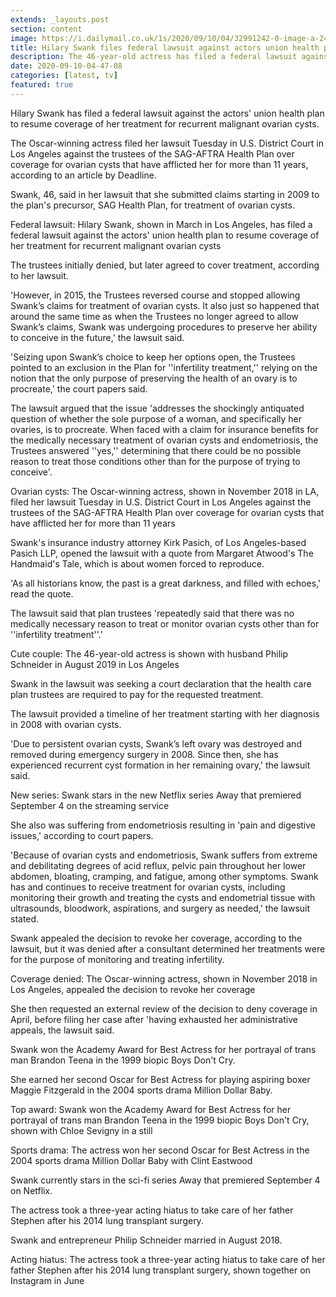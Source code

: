 ```yaml
---
extends: _layouts.post
section: content
image: https://i.dailymail.co.uk/1s/2020/09/10/04/32991242-0-image-a-24_1599709350930.jpg 
title: Hilary Swank files federal lawsuit against actors union health plan over coverage for ovarian cysts 
description: The 46-year-old actress has filed a federal lawsuit against the actors union health plan to resume coverage of her treatment for recurrent malignant ovarian cysts. 
date: 2020-09-10-04-47-08 
categories: [latest, tv] 
featured: true 
--- 
```

Hilary Swank has filed a federal lawsuit against the actors' union health plan to resume coverage of her treatment for recurrent malignant ovarian cysts.

The Oscar-winning actress filed her lawsuit Tuesday in U.S. District Court in Los Angeles against the trustees of the SAG-AFTRA Health Plan over coverage for ovarian cysts that have afflicted her for more than 11 years, according to an article by Deadline.

Swank, 46, said in her lawsuit that she submitted claims starting in 2009 to the plan's precursor, SAG Health Plan, for treatment of ovarian cysts.

Federal lawsuit: Hilary Swank, shown in March in Los Angeles, has filed a federal lawsuit against the actors' union health plan to resume coverage of her treatment for recurrent malignant ovarian cysts

The trustees initially denied, but later agreed to cover treatment, according to her lawsuit.

'However, in 2015, the Trustees reversed course and stopped allowing Swank’s claims for treatment of ovarian cysts. It also just so happened that around the same time as when the Trustees no longer agreed to allow Swank’s claims, Swank was undergoing procedures to preserve her ability to conceive in the future,' the lawsuit said.

'Seizing upon Swank’s choice to keep her options open, the Trustees pointed to an exclusion in the Plan for ''infertility treatment,'' relying on the notion that the only purpose of preserving the health of an ovary is to procreate,' the court papers said.

The lawsuit argued that the issue 'addresses the shockingly antiquated question of whether the sole purpose of a woman, and specifically her ovaries, is to procreate. When faced with a claim for insurance benefits for the medically necessary treatment of ovarian cysts and endometriosis, the Trustees answered ''yes,'' determining that there could be no possible reason to treat those conditions other than for the purpose of trying to conceive'.

Ovarian cysts: The Oscar-winning actress, shown in November 2018 in LA,  filed her lawsuit Tuesday in U.S. District Court in Los Angeles against the trustees of the SAG-AFTRA Health Plan over coverage for ovarian cysts that have afflicted her for more than 11 years

Swank's insurance industry attorney Kirk Pasich, of Los Angeles-based Pasich LLP, opened the lawsuit with a quote from Margaret Atwood's The Handmaid's Tale, which is about women forced to reproduce.

'As all historians know, the past is a great darkness, and filled with echoes,' read the quote.

The lawsuit said that plan trustees 'repeatedly said that there was no medically necessary reason to treat or monitor ovarian cysts other than for ''infertility treatment''.'

Cute couple: The 46-year-old actress is shown with husband Philip Schneider in August 2019 in Los Angeles

Swank in the lawsuit was seeking a court declaration that the health care plan trustees are required to pay for the requested treatment.

The lawsuit provided a timeline of her treatment starting with her diagnosis in 2008 with ovarian cysts.

'Due to persistent ovarian cysts, Swank’s left ovary was destroyed and removed during emergency surgery in 2008. Since then, she has experienced recurrent cyst formation in her remaining ovary,' the lawsuit said.

New series: Swank stars in the new Netflix series Away that premiered September 4 on the streaming service

She also was suffering from endometriosis resulting in 'pain and digestive issues,' according to court papers.

'Because of ovarian cysts and endometriosis, Swank suffers from extreme and debilitating degrees of acid reflux, pelvic pain throughout her lower abdomen, bloating, cramping, and fatigue, among other symptoms. Swank has and continues to receive treatment for ovarian cysts, including monitoring their growth and treating the cysts and endometrial tissue with ultrasounds, bloodwork, aspirations, and surgery as needed,' the lawsuit stated.

Swank appealed the decision to revoke her coverage, according to the lawsuit, but it was denied after a consultant determined her treatments were for the purpose of monitoring and treating infertility. 

Coverage denied: The Oscar-winning actress, shown in November 2018 in Los Angeles, appealed the decision to revoke her coverage

She then requested an external review of the decision to deny coverage in April, before filing her case after 'having exhausted her administrative appeals, the lawsuit said.

Swank won the Academy Award for Best Actress for her portrayal of trans man Brandon Teena in the 1999 biopic Boys Don't Cry.

She earned her second Oscar for Best Actress for playing aspiring boxer Maggie Fitzgerald in the 2004 sports drama Million Dollar Baby.

Top award: Swank won the Academy Award for Best Actress for her portrayal of trans man Brandon Teena in the 1999 biopic Boys Don't Cry, shown with Chloe Sevigny in a still

Sports drama: The actress won her second Oscar for Best Actress in the 2004 sports drama Million Dollar Baby with Clint Eastwood

Swank currently stars in the sci-fi series Away that premiered September 4 on Netflix.

The actress took a three-year acting hiatus to take care of her father Stephen after his 2014 lung transplant surgery.

Swank and entrepreneur Philip Schneider married in August 2018. 

Acting hiatus: The actress took a three-year acting hiatus to take care of her father Stephen after his 2014 lung transplant surgery, shown together on Instagram in June

